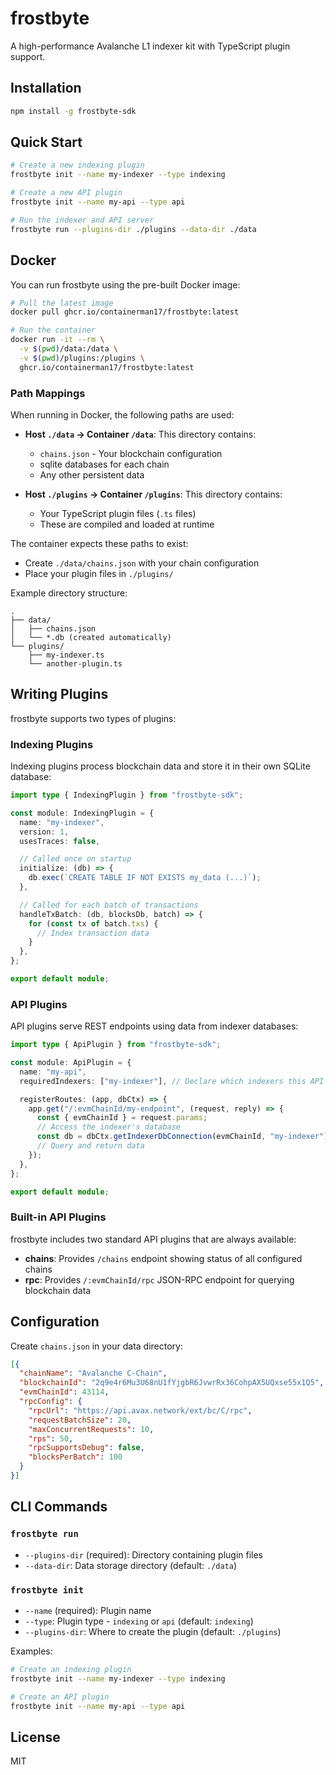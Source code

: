 # frostbyte

A high-performance Avalanche L1 indexer kit with TypeScript plugin support.

## Installation

```bash
npm install -g frostbyte-sdk
```

## Quick Start

```bash
# Create a new indexing plugin
frostbyte init --name my-indexer --type indexing

# Create a new API plugin
frostbyte init --name my-api --type api

# Run the indexer and API server
frostbyte run --plugins-dir ./plugins --data-dir ./data
```

## Docker

You can run frostbyte using the pre-built Docker image:

```bash
# Pull the latest image
docker pull ghcr.io/containerman17/frostbyte:latest

# Run the container
docker run -it --rm \
  -v $(pwd)/data:/data \
  -v $(pwd)/plugins:/plugins \
  ghcr.io/containerman17/frostbyte:latest
```

### Path Mappings

When running in Docker, the following paths are used:

- **Host `./data` → Container `/data`**: This directory contains:
  - `chains.json` - Your blockchain configuration
  - sqlite databases for each chain
  - Any other persistent data

- **Host `./plugins` → Container `/plugins`**: This directory contains:
  - Your TypeScript plugin files (`.ts` files)
  - These are compiled and loaded at runtime

The container expects these paths to exist:

- Create `./data/chains.json` with your chain configuration
- Place your plugin files in `./plugins/`

Example directory structure:

```
.
├── data/
│   ├── chains.json
│   └── *.db (created automatically)
└── plugins/
    ├── my-indexer.ts
    └── another-plugin.ts
```

## Writing Plugins

frostbyte supports two types of plugins:

### Indexing Plugins

Indexing plugins process blockchain data and store it in their own SQLite
database:

```typescript
import type { IndexingPlugin } from "frostbyte-sdk";

const module: IndexingPlugin = {
  name: "my-indexer",
  version: 1,
  usesTraces: false,

  // Called once on startup
  initialize: (db) => {
    db.exec(`CREATE TABLE IF NOT EXISTS my_data (...)`);
  },

  // Called for each batch of transactions
  handleTxBatch: (db, blocksDb, batch) => {
    for (const tx of batch.txs) {
      // Index transaction data
    }
  },
};

export default module;
```

### API Plugins

API plugins serve REST endpoints using data from indexer databases:

```typescript
import type { ApiPlugin } from "frostbyte-sdk";

const module: ApiPlugin = {
  name: "my-api",
  requiredIndexers: ["my-indexer"], // Declare which indexers this API needs

  registerRoutes: (app, dbCtx) => {
    app.get("/:evmChainId/my-endpoint", (request, reply) => {
      const { evmChainId } = request.params;
      // Access the indexer's database
      const db = dbCtx.getIndexerDbConnection(evmChainId, "my-indexer");
      // Query and return data
    });
  },
};

export default module;
```

### Built-in API Plugins

frostbyte includes two standard API plugins that are always available:

- **chains**: Provides `/chains` endpoint showing status of all configured
  chains
- **rpc**: Provides `/:evmChainId/rpc` JSON-RPC endpoint for querying blockchain
  data

## Configuration

Create `chains.json` in your data directory:

```json
[{
  "chainName": "Avalanche C-Chain",
  "blockchainId": "2q9e4r6Mu3U68nU1fYjgbR6JvwrRx36CohpAX5UQxse55x1Q5",
  "evmChainId": 43114,
  "rpcConfig": {
    "rpcUrl": "https://api.avax.network/ext/bc/C/rpc",
    "requestBatchSize": 20,
    "maxConcurrentRequests": 10,
    "rps": 50,
    "rpcSupportsDebug": false,
    "blocksPerBatch": 100
  }
}]
```

## CLI Commands

### `frostbyte run`

- `--plugins-dir` (required): Directory containing plugin files
- `--data-dir`: Data storage directory (default: `./data`)

### `frostbyte init`

- `--name` (required): Plugin name
- `--type`: Plugin type - `indexing` or `api` (default: `indexing`)
- `--plugins-dir`: Where to create the plugin (default: `./plugins`)

Examples:

```bash
# Create an indexing plugin
frostbyte init --name my-indexer --type indexing

# Create an API plugin
frostbyte init --name my-api --type api
```

## License

MIT

